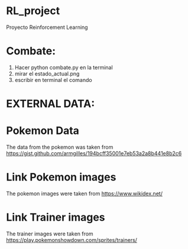# RL_project
Proyecto Reinforcement Learning

# Combate:
1. Hacer python combate.py   en la terminal
2. mirar el estado_actual.png
3. escribir en terminal el comando 

# EXTERNAL DATA:
# Pokemon Data
The data from the pokemon was taken from
https://gist.github.com/armgilles/194bcff35001e7eb53a2a8b441e8b2c6

# Link Pokemon images
The pokemon images were taken from
https://www.wikidex.net/

# Link Trainer images
The trainer images were taken from 
https://play.pokemonshowdown.com/sprites/trainers/


